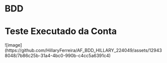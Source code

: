 # BDD
<h1>Teste Executado da Conta</h1>
![image](https://github.com/HillaryFerreira/AF_BDD_HILLARY_224049/assets/129438048/7b86c25b-31a4-4bc0-990b-c4cc5a6391c4)

